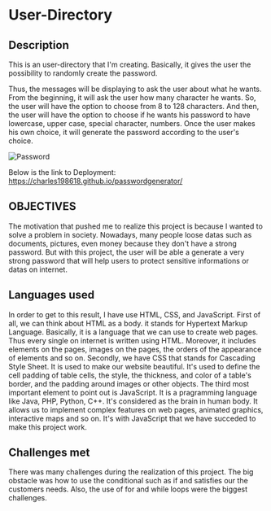 # User-Directory

## Description 

This is an user-directory that I'm creating. Basically, it gives the user the possibility to randomly create the password.

Thus, the messages will be displaying to ask the user about what he wants. From the beginning, it will ask the user how many character he wants. So, the user will have the option to choose from 8 to 128 characters. And then,  the user will have the option to choose if he wants his password to have lowercase, upper case, special character, numbers. Once the user makes his own choice, it will generate the password according to the user's choice. 

![Password](./03-password-generator.png)

Below is the link to Deployment:
https://charles198618.github.io/passwordgenerator/

## OBJECTIVES

The motivation that pushed me to realize this project is because I wanted to solve a problem in society. Nowadays, many people loose datas such as documents, pictures, even money because they don't have a strong password. But with this project, the user will be able a generate a very strong password that will help users to protect  sensitive informations or datas on internet.


## Languages used

In order to get to this result, I have use HTML, CSS, and JavaScript. First of all, we can think about HTML as a body. it stands for Hypertext Markup Language. Basically, it is a language that we can use to create web pages. Thus every single on internet is written using HTML. Moreover, it includes elements on the pages, images on the pages, the orders of the appearance of elements and so on. Secondly, we have CSS that stands for Cascading Style Sheet. It is used to make our website beautiful. It's used to define the cell padding of table cells, the style, the thickness, and color of a table's border, and the padding around images or other objects. The third most important element to point out is JavaScript. It is a pragramming language like Java, PHP, Python, C++. It's considered as the brain in human body. It allows us to implement complex features on web pages, animated graphics, interactive maps and so on.  It's with JavaScript that we have succeded to make this project work.   

## Challenges met

There was many challenges during the realization of this project. The big obstacle was how to use the conditional such as if and satisfies our the customers needs. Also, the use of for and while loops were the biggest challenges.